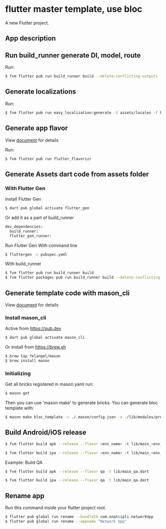 # flutter master template, use bloc

A new Flutter project.

## App description 

## Run build_runner generate DI, model, route

Run:

```bash
$ fvm flutter pub run build_runner build --delete-conflicting-outputs
```

## Generate localizations

Run:

```bash
$ fvm flutter pub run easy_localization:generate -S assets/locales -f keys -O lib/generated -o locale_keys.g.dart
```

## Generate app flavor

View [document](https://pub.dev/packages/flutter_flavorizr) for details

Run:
```bash
$ fvm flutter pub run flutter_flavorizr
```

## Generate Assets dart code from assets folder

### With Flutter Gen

Install Flutter Gen

```bash
$ dart pub global activate flutter_gen
```

Or add it as a part of build_runner

```bash
dev_dependencies:
  build_runner:
  flutter_gen_runner:
```

Run Flutter Gen
With command line

```bash
$ fluttergen -c pubspec.yaml
```

With build_runner

```bash
$ fvm flutter pub run build_runner build
$ fvm flutter packages pub run build_runner build --delete-conflicting-outputs
```

## Generate template code with mason_cli

View [document](https://github.com/felangel/mason/tree/master/packages/mason_cli#readme) for details

### Install mason_cli

Active from https://pub.dev

```bash
$ dart pub global activate mason_cli
```

Or install from https://brew.sh

```bash
$ brew tap felangel/mason
$ brew install mason
```

### Initializing

Get all bricks registered in mason.yaml run:
```bash
$ mason get
```
Then you can use 'mason make' to generate bricks.
You can generate bloc template with:
```bash
$ mason make bloc_template -c ./.mason/config.json -o ./lib/modules/presentation
```

## Build Android/iOS release

```bash
$ fvm flutter build apk --release --flavor <env_name> -t lib/main_<env_name>.dart

$ fvm flutter build ipa --release --flavor <env_name> -t lib/main_<env_name>.dart
```

Example: Build QA

```bash
$ fvm flutter build apk --release --flavor qa -t lib/main_qa.dart

$ fvm flutter build ipa --release --flavor qa -t lib/main_qa.dart
```

## Rename app
Run this command inside your flutter project root.
```bash
$ flutter pub global run rename --bundleId com.onatcipli.networkUpp
$ flutter pub global run rename --appname "Network Upp"
```
